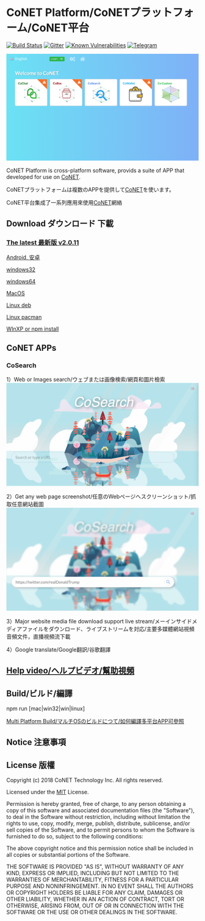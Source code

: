 # CoNET Platform/CoNETプラットフォーム/CoNET平台

[![Build Status](https://travis-ci.org/QTGate/QTGate-Desktop-Client.svg?branch=master)](https://travis-ci.org/QTGate/QTGate-Desktop-Client)
[![Gitter](https://img.shields.io/badge/chat-on%20gitter-blue.svg)](https://gitter.im/QTGate/Lobby)
[![Known Vulnerabilities](https://snyk.io/test/github/qtgate/qtgate-desktop-client/badge.svg)](https://snyk.io/test/github/qtgate/qtgate-desktop-client)
[![Telegram](https://img.shields.io/badge/telebot-community%20group-blue.svg)](https://t.me/joinchat/IpX64hGK_95XDTXit42vOg)

![http protocol](/resources/CoPlatform3.png?raw=true)

CoNET Platform is cross-platform software, provids a suite of APP that developed for use on [CoNET](https://github.com/QTGate/CoNET).

CoNETプラットフォームは複数のAPPを提供して[CoNET](https://github.com/QTGate/CoNET)を使います。

CoNET平台集成了一系列應用來使用[CoNET](https://github.com/QTGate/CoNET)網絡

## Download ダウンロード 下載

### [The latest 最新版 v2.0.11](https://github.com/QTGate/QTGate-Desktop-Client/releases/latest/)

[Android, 安卓](https://github.com/QTGate/CoNETPlatform-Android)

[windows32](https://github.com/QTGate/QTGate-Desktop-Client/releases/download/v2.0.11/CoNET.Setup.2.0.11.ia32.exe)

[windows64](https://github.com/QTGate/QTGate-Desktop-Client/releases/download/v2.0.11/CoNET.Setup.2.0.11.exe)

[MacOS](https://github.com/QTGate/QTGate-Desktop-Client/releases/download/v2.0.11/CoNET-2.0.11.dmg)

[Linux deb](https://github.com/QTGate/QTGate-Desktop-Client/releases/download/v2.0.11/CoNET_2.0.11_amd64.deb)

[Linux pacman](https://github.com/QTGate/QTGate-Desktop-Client/releases/download/v2.0.11/CoNET-2.0.11.pacman)

[WInXP or npm install](https://github.com/QTGate/QTGate-Desktop-Client/wiki/WInXP%E4%BB%A5%E5%8F%8ANPM%E7%92%B0%E5%A2%83%E4%B8%8B%E5%AE%89%E8%A3%9DCoNET)

## CoNET APPs

### CoSearch
1）Web or Images search/ウェブまたは画像検索/網頁和圖片檢索
![http protocol](/resources/coSearch.gif?raw=true)

2）Get any web page screenshot/任意のWebページへスクリーンショット/抓取任意網站截圖
![http protocol](/resources/coSearchOpenPage.gif?raw=true)

3）Major website media file download support live stream/メーインサイドメディアファイルをダウンロード、ライブストリームを対応/主要多媒體網站視頻音頻文件，直播視頻流下載

4）Google translate/Google翻訳/谷歌翻譯

## [Help video/ヘルプビデオ/幫助視頻](https://github.com/QTGate/QTGate-Desktop-Client/wiki)

## Build/ビルド/編譯

npm run [mac|win32|win|linux]

[Multi Platform Build/マルチOSのビルドにつて/如何編譯多平台APP可參照](https://www.electron.build/multi-platform-build)

## Notice 注意事項

## License 版權 

Copyright (c) 2018 CoNET Technology Inc. All rights reserved.

Licensed under the [MIT](LICENSE) License.

Permission is hereby granted, free of charge, to any person obtaining a copy
of this software and associated documentation files (the "Software"), to deal
in the Software without restriction, including without limitation the rights
to use, copy, modify, merge, publish, distribute, sublicense, and/or sell
copies of the Software, and to permit persons to whom the Software is
furnished to do so, subject to the following conditions:

The above copyright notice and this permission notice shall be included in
all copies or substantial portions of the Software.

THE SOFTWARE IS PROVIDED "AS IS", WITHOUT WARRANTY OF ANY KIND, EXPRESS OR
IMPLIED, INCLUDING BUT NOT LIMITED TO THE WARRANTIES OF MERCHANTABILITY,
FITNESS FOR A PARTICULAR PURPOSE AND NONINFRINGEMENT. IN NO EVENT SHALL THE
AUTHORS OR COPYRIGHT HOLDERS BE LIABLE FOR ANY CLAIM, DAMAGES OR OTHER
LIABILITY, WHETHER IN AN ACTION OF CONTRACT, TORT OR OTHERWISE, ARISING FROM,
OUT OF OR IN CONNECTION WITH THE SOFTWARE OR THE USE OR OTHER DEALINGS IN
THE SOFTWARE.